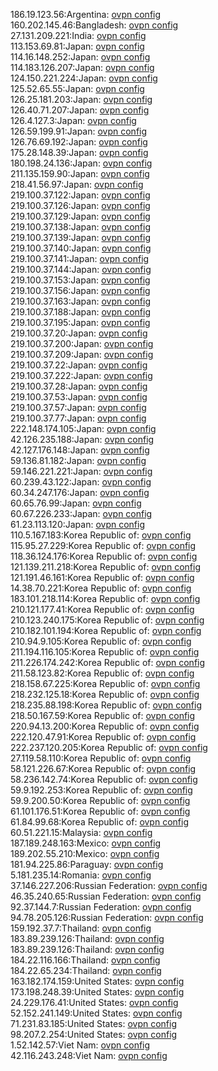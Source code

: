 186.19.123.56:Argentina: [ovpn config](vpn/186_19_123_56.ovpn)  
160.202.145.46:Bangladesh: [ovpn config](vpn/160_202_145_46.ovpn)  
27.131.209.221:India: [ovpn config](vpn/27_131_209_221.ovpn)  
113.153.69.81:Japan: [ovpn config](vpn/113_153_69_81.ovpn)  
114.16.148.252:Japan: [ovpn config](vpn/114_16_148_252.ovpn)  
114.183.126.207:Japan: [ovpn config](vpn/114_183_126_207.ovpn)  
124.150.221.224:Japan: [ovpn config](vpn/124_150_221_224.ovpn)  
125.52.65.55:Japan: [ovpn config](vpn/125_52_65_55.ovpn)  
126.25.181.203:Japan: [ovpn config](vpn/126_25_181_203.ovpn)  
126.40.71.207:Japan: [ovpn config](vpn/126_40_71_207.ovpn)  
126.4.127.3:Japan: [ovpn config](vpn/126_4_127_3.ovpn)  
126.59.199.91:Japan: [ovpn config](vpn/126_59_199_91.ovpn)  
126.76.69.192:Japan: [ovpn config](vpn/126_76_69_192.ovpn)  
175.28.148.39:Japan: [ovpn config](vpn/175_28_148_39.ovpn)  
180.198.24.136:Japan: [ovpn config](vpn/180_198_24_136.ovpn)  
211.135.159.90:Japan: [ovpn config](vpn/211_135_159_90.ovpn)  
218.41.56.97:Japan: [ovpn config](vpn/218_41_56_97.ovpn)  
219.100.37.122:Japan: [ovpn config](vpn/219_100_37_122.ovpn)  
219.100.37.126:Japan: [ovpn config](vpn/219_100_37_126.ovpn)  
219.100.37.129:Japan: [ovpn config](vpn/219_100_37_129.ovpn)  
219.100.37.138:Japan: [ovpn config](vpn/219_100_37_138.ovpn)  
219.100.37.139:Japan: [ovpn config](vpn/219_100_37_139.ovpn)  
219.100.37.140:Japan: [ovpn config](vpn/219_100_37_140.ovpn)  
219.100.37.141:Japan: [ovpn config](vpn/219_100_37_141.ovpn)  
219.100.37.144:Japan: [ovpn config](vpn/219_100_37_144.ovpn)  
219.100.37.153:Japan: [ovpn config](vpn/219_100_37_153.ovpn)  
219.100.37.156:Japan: [ovpn config](vpn/219_100_37_156.ovpn)  
219.100.37.163:Japan: [ovpn config](vpn/219_100_37_163.ovpn)  
219.100.37.188:Japan: [ovpn config](vpn/219_100_37_188.ovpn)  
219.100.37.195:Japan: [ovpn config](vpn/219_100_37_195.ovpn)  
219.100.37.20:Japan: [ovpn config](vpn/219_100_37_20.ovpn)  
219.100.37.200:Japan: [ovpn config](vpn/219_100_37_200.ovpn)  
219.100.37.209:Japan: [ovpn config](vpn/219_100_37_209.ovpn)  
219.100.37.22:Japan: [ovpn config](vpn/219_100_37_22.ovpn)  
219.100.37.222:Japan: [ovpn config](vpn/219_100_37_222.ovpn)  
219.100.37.28:Japan: [ovpn config](vpn/219_100_37_28.ovpn)  
219.100.37.53:Japan: [ovpn config](vpn/219_100_37_53.ovpn)  
219.100.37.57:Japan: [ovpn config](vpn/219_100_37_57.ovpn)  
219.100.37.77:Japan: [ovpn config](vpn/219_100_37_77.ovpn)  
222.148.174.105:Japan: [ovpn config](vpn/222_148_174_105.ovpn)  
42.126.235.188:Japan: [ovpn config](vpn/42_126_235_188.ovpn)  
42.127.176.148:Japan: [ovpn config](vpn/42_127_176_148.ovpn)  
59.136.81.182:Japan: [ovpn config](vpn/59_136_81_182.ovpn)  
59.146.221.221:Japan: [ovpn config](vpn/59_146_221_221.ovpn)  
60.239.43.122:Japan: [ovpn config](vpn/60_239_43_122.ovpn)  
60.34.247.176:Japan: [ovpn config](vpn/60_34_247_176.ovpn)  
60.65.76.99:Japan: [ovpn config](vpn/60_65_76_99.ovpn)  
60.67.226.233:Japan: [ovpn config](vpn/60_67_226_233.ovpn)  
61.23.113.120:Japan: [ovpn config](vpn/61_23_113_120.ovpn)  
110.5.167.183:Korea Republic of: [ovpn config](vpn/110_5_167_183.ovpn)  
115.95.27.229:Korea Republic of: [ovpn config](vpn/115_95_27_229.ovpn)  
118.36.124.176:Korea Republic of: [ovpn config](vpn/118_36_124_176.ovpn)  
121.139.211.218:Korea Republic of: [ovpn config](vpn/121_139_211_218.ovpn)  
121.191.46.161:Korea Republic of: [ovpn config](vpn/121_191_46_161.ovpn)  
14.38.70.221:Korea Republic of: [ovpn config](vpn/14_38_70_221.ovpn)  
183.101.218.114:Korea Republic of: [ovpn config](vpn/183_101_218_114.ovpn)  
210.121.177.41:Korea Republic of: [ovpn config](vpn/210_121_177_41.ovpn)  
210.123.240.175:Korea Republic of: [ovpn config](vpn/210_123_240_175.ovpn)  
210.182.101.194:Korea Republic of: [ovpn config](vpn/210_182_101_194.ovpn)  
210.94.9.105:Korea Republic of: [ovpn config](vpn/210_94_9_105.ovpn)  
211.194.116.105:Korea Republic of: [ovpn config](vpn/211_194_116_105.ovpn)  
211.226.174.242:Korea Republic of: [ovpn config](vpn/211_226_174_242.ovpn)  
211.58.123.82:Korea Republic of: [ovpn config](vpn/211_58_123_82.ovpn)  
218.158.67.225:Korea Republic of: [ovpn config](vpn/218_158_67_225.ovpn)  
218.232.125.18:Korea Republic of: [ovpn config](vpn/218_232_125_18.ovpn)  
218.235.88.198:Korea Republic of: [ovpn config](vpn/218_235_88_198.ovpn)  
218.50.167.59:Korea Republic of: [ovpn config](vpn/218_50_167_59.ovpn)  
220.94.13.200:Korea Republic of: [ovpn config](vpn/220_94_13_200.ovpn)  
222.120.47.91:Korea Republic of: [ovpn config](vpn/222_120_47_91.ovpn)  
222.237.120.205:Korea Republic of: [ovpn config](vpn/222_237_120_205.ovpn)  
27.119.58.110:Korea Republic of: [ovpn config](vpn/27_119_58_110.ovpn)  
58.121.226.67:Korea Republic of: [ovpn config](vpn/58_121_226_67.ovpn)  
58.236.142.74:Korea Republic of: [ovpn config](vpn/58_236_142_74.ovpn)  
59.9.192.253:Korea Republic of: [ovpn config](vpn/59_9_192_253.ovpn)  
59.9.200.50:Korea Republic of: [ovpn config](vpn/59_9_200_50.ovpn)  
61.101.176.51:Korea Republic of: [ovpn config](vpn/61_101_176_51.ovpn)  
61.84.99.68:Korea Republic of: [ovpn config](vpn/61_84_99_68.ovpn)  
60.51.221.15:Malaysia: [ovpn config](vpn/60_51_221_15.ovpn)  
187.189.248.163:Mexico: [ovpn config](vpn/187_189_248_163.ovpn)  
189.202.55.210:Mexico: [ovpn config](vpn/189_202_55_210.ovpn)  
181.94.225.86:Paraguay: [ovpn config](vpn/181_94_225_86.ovpn)  
5.181.235.14:Romania: [ovpn config](vpn/5_181_235_14.ovpn)  
37.146.227.206:Russian Federation: [ovpn config](vpn/37_146_227_206.ovpn)  
46.35.240.65:Russian Federation: [ovpn config](vpn/46_35_240_65.ovpn)  
92.37.144.7:Russian Federation: [ovpn config](vpn/92_37_144_7.ovpn)  
94.78.205.126:Russian Federation: [ovpn config](vpn/94_78_205_126.ovpn)  
159.192.37.7:Thailand: [ovpn config](vpn/159_192_37_7.ovpn)  
183.89.239.126:Thailand: [ovpn config](vpn/183_89_239_126.ovpn)  
183.89.239.126:Thailand: [ovpn config](vpn/183_89_239_126.ovpn)  
184.22.116.166:Thailand: [ovpn config](vpn/184_22_116_166.ovpn)  
184.22.65.234:Thailand: [ovpn config](vpn/184_22_65_234.ovpn)  
163.182.174.159:United States: [ovpn config](vpn/163_182_174_159.ovpn)  
173.198.248.39:United States: [ovpn config](vpn/173_198_248_39.ovpn)  
24.229.176.41:United States: [ovpn config](vpn/24_229_176_41.ovpn)  
52.152.241.149:United States: [ovpn config](vpn/52_152_241_149.ovpn)  
71.231.83.185:United States: [ovpn config](vpn/71_231_83_185.ovpn)  
98.207.2.254:United States: [ovpn config](vpn/98_207_2_254.ovpn)  
1.52.142.57:Viet Nam: [ovpn config](vpn/1_52_142_57.ovpn)  
42.116.243.248:Viet Nam: [ovpn config](vpn/42_116_243_248.ovpn)  
